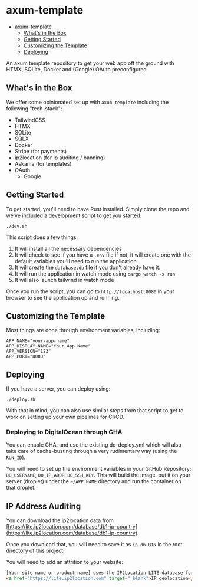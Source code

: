# axum-template

<!--toc:start-->
- [axum-template](#axum-template)
  - [What's in the Box](#whats-in-the-box)
  - [Getting Started](#getting-started)
  - [Customizing the Template](#customizing-the-template)
  - [Deploying](#deploying)
<!--toc:end-->

An axum template repository to get your web app off the ground with HTMX,
SQLite, Docker and (Google) OAuth preconfigured

## What's in the Box

We offer some opinionated set up with `axum-template` including the following "tech-stack":

- TailwindCSS
- HTMX
- SQLite
- SQLX
- Docker
- Stripe (for payments)
- ip2location (for ip auditing / banning)
- Askama (for templates)
- OAuth
  - Google

## Getting Started

To get started, you'll need to have Rust installed. Simply clone the repo and
we've included a development script to get you started:

```shell
./dev.sh
```

This script does a few things:

1. It will install all the necessary dependencies
2. It will check to see if you have a `.env` file if not, it will create one
with the default variables you'll need to run the application.
3. It will create the `database.db` file if you don't already have it.
4. It will run the application in watch mode using `cargo watch -x run`
5. It will also launch tailwind in watch mode

Once you run the script, you can go to `http://localhost:8080` in your browser
to see the application up and running.

## Customizing the Template

Most things are done through environment variables, including:

```env
APP_NAME="your-app-name"
APP_DISPLAY_NAME="Your App Name"
APP_VERSION="123"
APP_PORT="8080"
```

## Deploying

If you have a server, you can deploy using:

```shell
./deploy.sh
```

With that in mind, you can also use similar steps from that script to get to work
on setting up your own pipelines for CI/CD.

### Deploying to DigitalOcean through GHA

You can enable GHA, and use the existing do_deploy.yml which will also
take care of cache-busting through a very rudimentary way (using the `RUN_ID`).

You will need to set up the environment variables in your GitHub Repository:
`DO_USERNAME`, `DO_IP_ADDR`, `DO_SSH_KEY`. This will build the image,
put it on your server (droplet) under the `~/APP_NAME` directory and
run the container on that droplet.

## IP Address Auditing

You can download the ip2location data from [https://lite.ip2location.com/database/db1-ip-country](https://lite.ip2location.com/database/db1-ip-country).

Once you download that, you will need to save it as `ip_db.BIN` in the root
directory of this project.

You will need to add an attrition to your website:

```html
[Your site name or product name] uses the IP2Location LITE database for
<a href="https://lite.ip2location.com" target="_blank">IP geolocation</a>.
```
